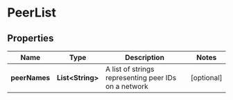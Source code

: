 
# PeerList

## Properties
Name | Type | Description | Notes
------------ | ------------- | ------------- | -------------
**peerNames** | **List&lt;String&gt;** | A list of strings representing peer IDs on a network |  [optional]



